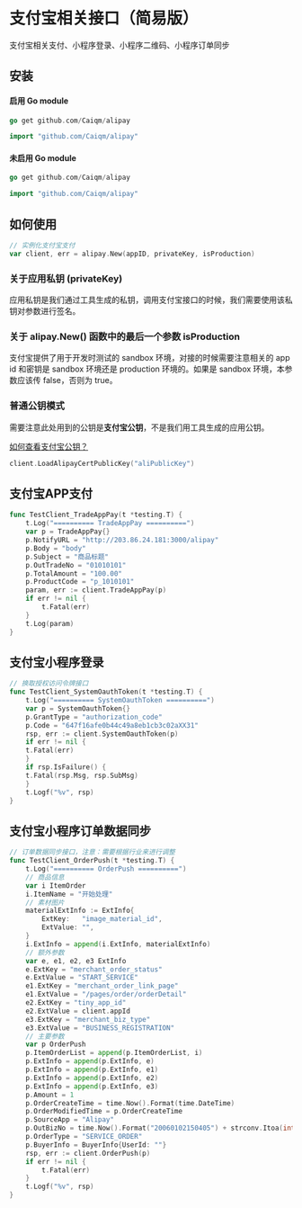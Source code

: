 # 支付宝相关接口（简易版）
支付宝相关支付、小程序登录、小程序二维码、小程序订单同步

## 安装

#### 启用 Go module

```go
go get github.com/Caiqm/alipay
```

```go
import "github.com/Caiqm/alipay"
```

#### 未启用 Go module

```go
go get github.com/Caiqm/alipay
```

```go
import "github.com/Caiqm/alipay"
```

## 如何使用
```go
// 实例化支付宝支付
var client, err = alipay.New(appID, privateKey, isProduction)
```

### 关于应用私钥 (privateKey)

应用私钥是我们通过工具生成的私钥，调用支付宝接口的时候，我们需要使用该私钥对参数进行签名。

### 关于 alipay.New() 函数中的最后一个参数 isProduction

支付宝提供了用于开发时测试的 sandbox 环境，对接的时候需要注意相关的 app id 和密钥是 sandbox 环境还是 production 环境的。如果是 sandbox 环境，本参数应该传 false，否则为 true。

### 普通公钥模式

需要注意此处用到的公钥是**支付宝公钥**，不是我们用工具生成的应用公钥。

[如何查看支付宝公钥？](https://opendocs.alipay.com/common/057aqe)

```go
client.LoadAlipayCertPublicKey("aliPublicKey")
```

## 支付宝APP支付

```go
func TestClient_TradeAppPay(t *testing.T) {
	t.Log("========== TradeAppPay ==========")
	var p = TradeAppPay{}
	p.NotifyURL = "http://203.86.24.181:3000/alipay"
	p.Body = "body"
	p.Subject = "商品标题"
	p.OutTradeNo = "01010101"
	p.TotalAmount = "100.00"
	p.ProductCode = "p_1010101"
	param, err := client.TradeAppPay(p)
	if err != nil {
		t.Fatal(err)
	}
	t.Log(param)
}
```

## 支付宝小程序登录

```go
// 换取授权访问令牌接口
func TestClient_SystemOauthToken(t *testing.T) {
    t.Log("========== SystemOauthToken ==========")
    var p = SystemOauthToken{}
    p.GrantType = "authorization_code"
    p.Code = "647f16afe0b44c49a8eb1cb3c02aXX31"
    rsp, err := client.SystemOauthToken(p)
    if err != nil {
    t.Fatal(err)
    }
    if rsp.IsFailure() {
    t.Fatal(rsp.Msg, rsp.SubMsg)
    }
    t.Logf("%v", rsp)
}
```

## 支付宝小程序订单数据同步

```go
// 订单数据同步接口，注意：需要根据行业来进行调整
func TestClient_OrderPush(t *testing.T) {
	t.Log("========== OrderPush ==========")
	// 商品信息
	var i ItemOrder
	i.ItemName = "开始处理"
	// 素材图片
	materialExtInfo := ExtInfo{
		ExtKey:   "image_material_id",
		ExtValue: "",
	}
	i.ExtInfo = append(i.ExtInfo, materialExtInfo)
	// 额外参数
	var e, e1, e2, e3 ExtInfo
	e.ExtKey = "merchant_order_status"
	e.ExtValue = "START_SERVICE"
	e1.ExtKey = "merchant_order_link_page"
	e1.ExtValue = "/pages/order/orderDetail"
	e2.ExtKey = "tiny_app_id"
	e2.ExtValue = client.appId
	e3.ExtKey = "merchant_biz_type"
	e3.ExtValue = "BUSINESS_REGISTRATION"
	// 主要参数
	var p OrderPush
	p.ItemOrderList = append(p.ItemOrderList, i)
	p.ExtInfo = append(p.ExtInfo, e)
	p.ExtInfo = append(p.ExtInfo, e1)
	p.ExtInfo = append(p.ExtInfo, e2)
	p.ExtInfo = append(p.ExtInfo, e3)
	p.Amount = 1
	p.OrderCreateTime = time.Now().Format(time.DateTime)
	p.OrderModifiedTime = p.OrderCreateTime
	p.SourceApp = "Alipay"
	p.OutBizNo = time.Now().Format("20060102150405") + strconv.Itoa(int(time.Now().Unix()))
	p.OrderType = "SERVICE_ORDER"
	p.BuyerInfo = BuyerInfo{UserId: ""}
	rsp, err := client.OrderPush(p)
	if err != nil {
		t.Fatal(err)
	}
	t.Logf("%v", rsp)
}
```